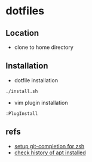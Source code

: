 # dotfiles

## Location
- clone to home directory

## Installation
- dotfile installation
```zsh
./install.sh
```
- vim plugin installation
```vim
:PlugInstall
```

## refs
- [setup git-completion for zsh](https://gist.github.com/juno/5546179)
- [check history of apt installed](https://teratail.com/questions/32829)
